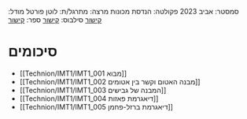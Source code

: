 סמסטר: אביב 2023
פקולטה: הנדסת מכונות
מרצה: 
מתרגל/ת: לוטן פורטל
מודל: [קישור](https://moodle2223.technion.ac.il/course/view.php?id=3126)
סילבוס: [קישור](https://moodle2223.technion.ac.il/pluginfile.php/369192/mod_resource/content/1/%D7%A1%D7%99%D7%9C%D7%91%D7%95%D7%A1%20%D7%90%D7%91%D7%99%D7%91%20%D7%AA%D7%A9%D7%A4%D7%92%202023.pdf)
ספר: [קישור](https://libgen.rs/search.php?req=William+D.+Callister&column=author)

# סיכומים
- [[Technion/IMT1/IMT1_001 מבוא]]
- [[Technion/IMT1/IMT1_002 מבנה האטום וקשר בין אטומים]]
- [[Technion/IMT1/IMT1_003 המבנה של גבישים]]
- [[Technion/IMT1/IMT1_004 דיאגרמת פאזות]]
- [[Technion/IMT1/IMT1_005 דיאגרמת ברזל-פחמן]]
